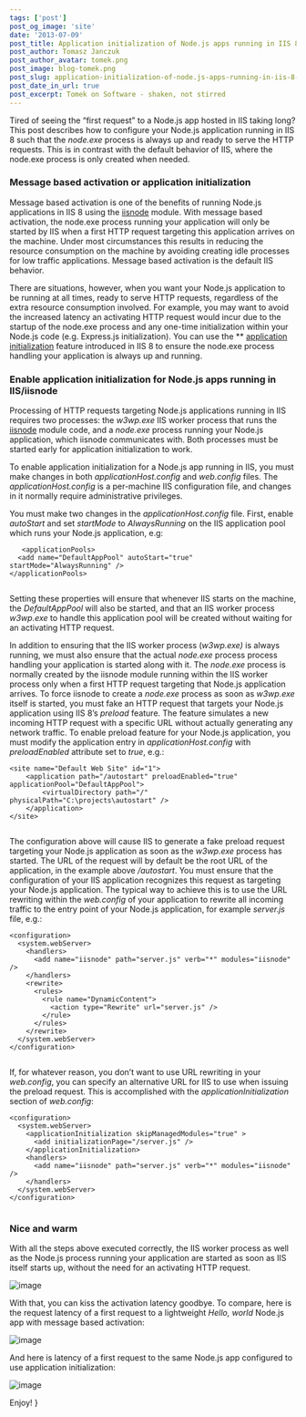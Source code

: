 ```yaml
---
tags: ['post']
post_og_image: 'site'
date: '2013-07-09'  
post_title: Application initialization of Node.js apps running in IIS 8 using iisnode
post_author: Tomasz Janczuk
post_author_avatar: tomek.png
post_image: blog-tomek.png
post_slug: application-initialization-of-node.js-apps-running-in-iis-8-using-iisnode
post_date_in_url: true
post_excerpt: Tomek on Software - shaken, not stirred
---
```





Tired of seeing the “first request” to a Node.js app hosted in IIS taking long? This post describes how to configure your Node.js application running in IIS 8 such that the *node.exe* process is always up and ready to serve the HTTP requests. This is in contrast with the default behavior of IIS, where the node.exe process is only created when needed.     

### Message based activation or application initialization  

Message based activation is one of the benefits of running Node.js applications in IIS 8 using the [iisnode](https://github.com/tjanczuk/iisnode) module. With message based activation, the node.exe process running your application will only be started by IIS when a first HTTP request targeting this application arrives on the machine. Under most circumstances this results in reducing the resource consumption on the machine by avoiding creating idle processes for low traffic applications. Message based activation is the default IIS behavior.   

There are situations, however, when you want your Node.js application to be running at all times, ready to serve HTTP requests, regardless of the extra resource consumption involved. For example, you may want to avoid the increased latency an activating HTTP request would incur due to the startup of the node.exe process and any one-time initialization within your Node.js code (e.g. Express.js initialization). You can use the ** [application initialization](http://www.iis.net/learn/get-started/whats-new-in-iis-8/iis-80-application-initialization) feature introduced in IIS 8 to ensure the node.exe process handling your application is always up and running.   

### Enable application initialization for Node.js apps running in IIS/iisnode  

Processing of HTTP requests targeting Node.js applications running in IIS requires two processes: the *w3wp.exe* IIS worker process that runs the [iisnode](https://github.com/tjanczuk/iisnode) module code, and a *node.exe* process running your Node.js application, which iisnode communicates with. Both processes must be started early for application initialization to work.   

To enable application initialization for a Node.js app running in IIS, you must make changes in both *applicationHost.config* and *web.config* files. The *applicationHost.config* is a per-machine IIS configuration file, and changes in it normally require administrative privileges.   

You must make two changes in the *applicationHost.config* file. First, enable *autoStart* and set *startMode* to *AlwaysRunning* on the IIS application pool which runs your Node.js application, e.g:   

```
   <applicationPools>  
  <add name="DefaultAppPool" autoStart="true" startMode="AlwaysRunning" />  
</applicationPools>
  

```


Setting these properties will ensure that whenever IIS starts on the machine, the *DefaultAppPool* will also be started, and that an IIS worker process *w3wp.exe* to handle this application pool will be created without waiting for an activating HTTP request. 

In addition to ensuring that the IIS worker process (*w3wp.exe)* is always running, we must also ensure that the actual *node.exe* process process handling your application is started along with it. The *node.exe* process is normally created by the iisnode module running within the IIS worker process only when a first HTTP request targeting that Node.js application arrives. To force iisnode to create a *node.exe* process as soon as *w3wp.exe* itself is started, you must fake an HTTP request that targets your Node.js application using IIS 8’s *preload* feature. The feature simulates a new incoming HTTP request with a specific URL without actually generating any network traffic. To enable preload feature for your Node.js application, you must modify the application entry in *applicationHost.config* with *preloadEnabled* attribute set to *true*, e.g.:

```
<site name="Default Web Site" id="1">  
    <application path="/autostart" preloadEnabled="true" applicationPool="DefaultAppPool">  
        <virtualDirectory path="/" physicalPath="C:\projects\autostart" />  
    </application>  
</site>
  

```


The configuration above will cause IIS to generate a fake preload request targeting your Node.js application as soon as the *w3wp.exe* process has started. The URL of the request will by default be the root URL of the application, in the example above */autostart*. You must ensure that the configuration of your IIS application recognizes this request as targeting your Node.js application. The typical way to achieve this is to use the URL rewriting within the *web.config* of your application to rewrite all incoming traffic to the entry point of your Node.js application, for example *server.js*  file, e.g.:

```
<configuration>  
  <system.webServer>  
    <handlers>  
      <add name="iisnode" path="server.js" verb="*" modules="iisnode" />   
    </handlers>      
    <rewrite>  
      <rules>  
        <rule name="DynamicContent">  
          <action type="Rewrite" url="server.js" />   
        </rule>  
      </rules>  
    </rewrite>      
  </system.webServer>  
</configuration>
  

```


If, for whatever reason, you don’t want to use URL rewriting in your *web.config*, you can specify an alternative URL for IIS to use when issuing the preload request. This is accomplished with the *applicationInitialization* section of *web.config*: 

```
<configuration>  
  <system.webServer>    
    <applicationInitialization skipManagedModules="true" >  
      <add initializationPage="/server.js" />  
    </applicationInitialization>  
    <handlers>  
      <add name="iisnode" path="server.js" verb="*" modules="iisnode" />   
    </handlers>  
  </system.webServer>  
</configuration>
  

```


### Nice and warm

With all the steps above executed correctly, the IIS worker process as well as the Node.js process running your application are started as soon as IIS itself starts up, without the need for an activating HTTP request. 

 ![image](http://lh4.ggpht.com/-AVixvFzYtPw/UdwaA-ykcJI/AAAAAAAADoE/xsWZcwQBzW8/image_thumb%25255B1%25255D.png?imgmax=800) 

With that, you can kiss the activation latency goodbye. To compare, here is the request latency of a first request to a lightweight *Hello, world* Node.js app with message based activation:

 ![image](http://lh4.ggpht.com/-43WjtAwubIw/UdwaFvUFG_I/AAAAAAAADoU/E_nmRfzulKc/image_thumb%25255B4%25255D.png?imgmax=800) 

And here is latency of a first request to the same Node.js app configured to use application initialization:

 ![image](http://lh5.ggpht.com/-2UefLfLEXvQ/UdwaHF8AcdI/AAAAAAAADok/R56Eh5ePVIc/image_thumb%25255B6%25255D.png?imgmax=800) 

Enjoy!  }
